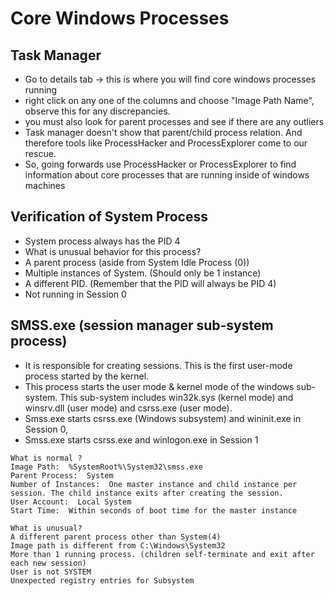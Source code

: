 # Core Windows Processes

## Task Manager
- Go to details tab -> this is where you will find core windows processes running
- right click on any one of the columns and choose "Image Path Name", observe this for any discrepancies.
- you must also look for parent processes and see if there are any outliers
- Task manager doesn't show that parent/child process relation. And therefore tools like ProcessHacker and ProcessExplorer come to our rescue.
- So, going forwards use ProcessHacker or ProcessExplorer to find information about core processes that are running inside of windows machines

## Verification of System Process
- System process always has the PID 4
- What is unusual behavior for this process?
 - A parent process (aside from System Idle Process (0))
 - Multiple instances of System. (Should only be 1 instance) 
 - A different PID. (Remember that the PID will always be PID 4)
 - Not running in Session 0

## SMSS.exe (session manager sub-system process)
- It is responsible for creating sessions. This is the first user-mode process started by the kernel.
- This process starts the user mode & kernel mode of the windows sub-system. This sub-system includes win32k.sys (kernel mode) and winsrv.dll (user mode) and csrss.exe (user mode).
- Smss.exe starts csrss.exe (Windows subsystem) and wininit.exe in Session 0,
- Smss.exe starts csrss.exe and winlogon.exe in Session 1
```
What is normal ?
Image Path:  %SystemRoot%\System32\smss.exe
Parent Process:  System
Number of Instances:  One master instance and child instance per session. The child instance exits after creating the session.
User Account:  Local System
Start Time:  Within seconds of boot time for the master instance

What is unusual?
A different parent process other than System(4)
Image path is different from C:\Windows\System32
More than 1 running process. (children self-terminate and exit after each new session)
User is not SYSTEM
Unexpected registry entries for Subsystem
```
